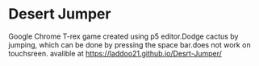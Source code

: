 # Desert Jumper
Google Chrome T-rex game created using p5 editor.Dodge cactus by jumping, which can be done by pressing the space bar.does not work on touchsreen.
avalible at https://laddoo21.github.io/Desrt-Jumper/
